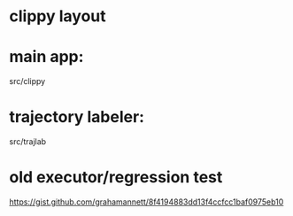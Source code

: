 # clippy layout


# main app:
src/clippy

# trajectory labeler:

src/trajlab

# old executor/regression test
https://gist.github.com/grahamannett/8f4194883dd13f4ccfcc1baf0975eb10
